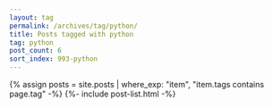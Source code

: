 ```yaml
---
layout: tag
permalink: /archives/tag/python/
title: Posts tagged with python
tag: python
post_count: 6
sort_index: 993-python
---
```

{% assign posts = site.posts | where_exp: "item", "item.tags contains page.tag" -%}
{%- include post-list.html -%}
